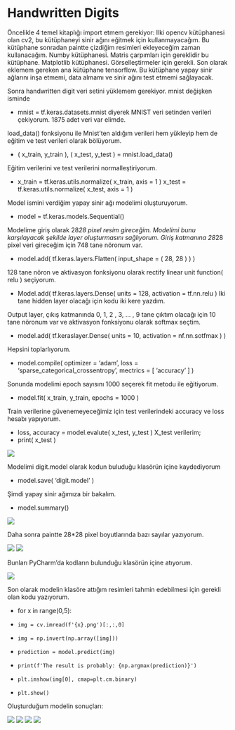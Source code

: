 # Handwritten Digits
Öncelikle 4 temel kitaplığı import etmem gerekiyor: Ilki opencv kütüphanesi olan cv2, bu kütüphaneyi sinir ağını eğitmek için kullanmayacağım. Bu kütüphane sonradan paintte çizdiğim resimleri ekleyeceğim zaman kullanacağım. Numby kütüphanesi. Matris çarpımları için gereklidir bu kütüphane. Matplotlib kütüphanesi. Görselleştirmeler için gerekli. Son olarak eklemem gereken ana kütüphane tensorflow. Bu kütüphane yapay sinir ağlarını inşa etmemi, data almamı ve sinir ağını test etmemi sağlayacak.

Sonra handwritten digit veri setini yüklemem gerekiyor. mnist değişken isminde 
*	mnist = tf.keras.datasets.mnist
diyerek MNIST veri setinden verileri çekiyorum. 1875 adet veri var elimde.

load_data() fonksiyonu ile Mnist’ten aldığım verileri hem yükleyip hem de eğitim ve test verileri olarak bölüyorum.
*	( x_train, y_train ), ( x_test, y_test ) = mnist.load_data()

Eğitim verilerini ve test verilerini normalleştiriyorum.
*	x_train = tf.keras.utils.normalize( x_train, axis = 1 )
x_test = tf.keras.utils.normalize( x_test, axis = 1 )

Model ismini verdiğim yapay sinir ağı modelimi oluşturuyorum.
*	model = tf.keras.models.Sequential()

Modelime giriş olarak 28*28 pixel resim gireceğim. Modelimi bunu karşılayacak şekilde layer oluşturmasını sağlıyorum. Giriş katmanına 28*28 pixel veri gireceğim için 748 tane nöronum var.
*	model.add( tf.keras.layers.Flatten( input_shape = ( 28, 28 ) ) )

128 tane nöron ve aktivasyon fonksiyonu olarak rectify linear unit function( relu ) seçiyorum. 
*	Model.add( tf.keras.layers.Dense( units = 128, activation = tf.nn.relu )
Iki tane hidden layer olacağı için kodu iki kere yazdım. 

Output layer, çıkış katmanında 0, 1, 2 , 3, … , 9 tane çıktım olacağı için 10 tane nöronum var ve aktivasyon fonksiyonu olarak softmax seçtim.
*	model.add( tf.keraslayer.Dense( units = 10, activation = nf.nn.sotfmax ) )

Hepsini toplarlıyorum.
*	model.compile( optimizer = ‘adam’, loss = ‘sparse_categorical_crossentropy’, mectrics = [ ‘accuracy’ ] )

Sonunda modelimi epoch sayısını 1000 seçerek fit metodu ile eğitiyorum. 
*	model.fit( x_train, y_train, epochs = 1000 )

Train verilerine güvenemeyeceğimiz için test verilerindeki accuracy ve loss hesabı yapıyorum.
*	loss, accuracy = model.evalute( x_test, y_test )
X_test verilerim;
*	print( x_test )
 
![](1.png)

Modelimi digit.model olarak kodun buluduğu klasörün içine kaydediyorum
*	model.save( ‘digit.model’ )

Şimdi yapay sinir ağımıza bir bakalım.
*	model.summary()
 
 ![](2.png)


Daha sonra paintte 28*28 pixel boyutlarında bazı sayılar yazıyorum. 

![](3.png)
![](4.png)


Bunları PyCharm’da kodların bulunduğu klasörün içine atıyorum. 

![](5.png)
 
Son olarak modelin klasöre attığım resimleri tahmin edebilmesi için gerekli olan kodu yazıyorum.
*	for x in range(0,5):
  *  	img = cv.imread(f'{x}.png')[:,:,0]
  *  	img = np.invert(np.array([img]))
  * 	prediction = model.predict(img)
  *  	print(f'The result is probably: {np.argmax(prediction)}')
  *  	plt.imshow(img[0], cmap=plt.cm.binary)
  *  	plt.show()
      
Oluşturduğum modelin sonuçları:

![](6.png)
![](7.png)
![](8.png)
![](9.png)
